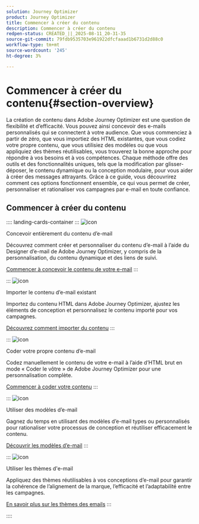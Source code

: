 ```yaml
---
solution: Journey Optimizer
product: Journey Optimizer
title: Commencer à créer du contenu
description: Commencer à créer du contenu
redpen-status: CREATED_||_2025-08-11_20-31-35
source-git-commit: 79fdb9535703e961922dfcfaaad1b6731d2d88c0
workflow-type: tm+mt
source-wordcount: '245'
ht-degree: 3%

---
```



# Commencer à créer du contenu{#section-overview}

La création de contenu dans Adobe Journey Optimizer est une question de flexibilité et d’efficacité. Vous pouvez ainsi concevoir des e-mails personnalisés qui se connectent à votre audience. Que vous commenciez à partir de zéro, que vous importiez des HTML existantes, que vous codiez votre propre contenu, que vous utilisiez des modèles ou que vous appliquiez des thèmes réutilisables, vous trouverez la bonne approche pour répondre à vos besoins et à vos compétences. Chaque méthode offre des outils et des fonctionnalités uniques, tels que la modification par glisser-déposer, le contenu dynamique ou la conception modulaire, pour vous aider à créer des messages attrayants. Grâce à ce guide, vous découvrirez comment ces options fonctionnent ensemble, ce qui vous permet de créer, personnaliser et rationaliser vos campagnes par e-mail en toute confiance.

## Commencer à créer du contenu

:::: landing-cards-container
:::
![icon](https://cdn.experienceleague.adobe.com/icons/circle-play.svg)

Concevoir entièrement du contenu d’e-mail

Découvrez comment créer et personnaliser du contenu d’e-mail à l’aide du Designer d’e-mail de Adobe Journey Optimizer, y compris de la personnalisation, du contenu dynamique et des liens de suivi.

[Commencer à concevoir le contenu de votre e-mail](../using/email/content-from-scratch.md)
:::

:::
![icon](https://cdn.experienceleague.adobe.com/icons/list-check.svg)

Importer le contenu d’e-mail existant

Importez du contenu HTML dans Adobe Journey Optimizer, ajustez les éléments de conception et personnalisez le contenu importé pour vos campagnes.

[Découvrez comment importer du contenu](../using/email/existing-content.md)
:::

:::
![icon](https://cdn.experienceleague.adobe.com/icons/code-branch.svg)

Coder votre propre contenu d’e-mail

Codez manuellement le contenu de votre e-mail à l’aide d’HTML brut en mode « Coder le vôtre » de Adobe Journey Optimizer pour une personnalisation complète.

[Commencer à coder votre contenu](../using/email/code-content.md)
:::

:::
![icon](https://cdn.experienceleague.adobe.com/icons/puzzle-piece.svg)

Utiliser des modèles d’e-mail

Gagnez du temps en utilisant des modèles d’e-mail types ou personnalisés pour rationaliser votre processus de conception et réutiliser efficacement le contenu.

[Découvrir les modèles d’e-mail](../using/email/use-email-templates.md)
:::

:::
![icon](https://cdn.experienceleague.adobe.com/icons/gear.svg)

Utiliser les thèmes d&#39;e-mail

Appliquez des thèmes réutilisables à vos conceptions d’e-mail pour garantir la cohérence de l’alignement de la marque, l’efficacité et l’adaptabilité entre les campagnes.

[En savoir plus sur les thèmes des emails](../using/email/apply-email-themes.md)
:::

::::
